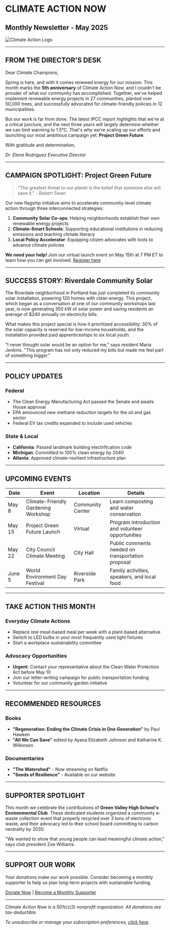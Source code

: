 # CLIMATE ACTION NOW

## Monthly Newsletter - May 2025

![Climate Action Logo](logo-placeholder)

---

## **FROM THE DIRECTOR'S DESK**

Dear Climate Champions,

Spring is here, and with it comes renewed energy for our mission. This month marks the **5th anniversary** of Climate Action Now, and I couldn't be prouder of what our community has accomplished. Together, we've helped implement renewable energy projects in 27 communities, planted over 50,000 trees, and successfully advocated for climate-friendly policies in 12 municipalities.

But our work is far from done. The latest IPCC report highlights that we're at a critical juncture, and the next three years will largely determine whether we can limit warming to 1.5°C. That's why we're scaling up our efforts and launching our most ambitious campaign yet: **Project Green Future**.

With gratitude and determination,

*Dr. Elena Rodriguez*
*Executive Director*

---

## **CAMPAIGN SPOTLIGHT: Project Green Future**

> "The greatest threat to our planet is the belief that someone else will save it." - Robert Swan

Our new flagship initiative aims to accelerate community-level climate action through three interconnected strategies:

1. **Community Solar Co-ops**: Helping neighborhoods establish their own renewable energy projects
2. **Climate-Smart Schools**: Supporting educational institutions in reducing emissions and teaching climate literacy
3. **Local Policy Accelerator**: Equipping citizen advocates with tools to advance climate policies

**We need your help!** Join our virtual launch event on May 15th at 7 PM ET to learn how you can get involved. [Register here](https://register.here)

---

## **SUCCESS STORY: Riverdale Community Solar**

The Riverdale neighborhood in Portland has just completed its community solar installation, powering 120 homes with clean energy. This project, which began as a conversation at one of our community workshops last year, is now generating 350 kW of solar power and saving residents an average of $240 annually on electricity bills.

What makes this project special is how it prioritized accessibility: 30% of the solar capacity is reserved for low-income households, and the installation provided paid apprenticeships to six local youth.

"I never thought solar would be an option for me," says resident Maria Jenkins. "This program has not only reduced my bills but made me feel part of something bigger."

---

## **POLICY UPDATES**

### Federal

* The Clean Energy Manufacturing Act passed the Senate and awaits House approval
* EPA announced new methane reduction targets for the oil and gas sector
* Federal EV tax credits expanded to include used vehicles

### State & Local

* **California**: Passed landmark building electrification code
* **Michigan**: Committed to 100% clean energy by 2040
* **Atlanta**: Approved climate-resilient infrastructure plan

---

## **UPCOMING EVENTS**

| Date | Event | Location | Details |
|------|-------|----------|---------|
| May 8 | Climate-Friendly Gardening Workshop | Community Center | Learn composting and water conservation |
| May 15 | Project Green Future Launch | Virtual | Program introduction and volunteer opportunities |
| May 22 | City Council Climate Meeting | City Hall | Public comments needed on transportation proposal |
| June 5 | World Environment Day Festival | Riverside Park | Family activities, speakers, and local food |

---

## **TAKE ACTION THIS MONTH**

### Everyday Climate Actions

* Replace one meat-based meal per week with a plant-based alternative
* Switch to LED bulbs in your most frequently used light fixtures
* Start a workplace sustainability committee

### Advocacy Opportunities

* **Urgent**: Contact your representative about the Clean Water Protection Act before May 10
* Join our letter-writing campaign for public transportation funding
* Volunteer for our community garden initiative

---

## **RECOMMENDED RESOURCES**

### Books

* **"Regeneration: Ending the Climate Crisis in One Generation"** by Paul Hawken
* **"All We Can Save"** edited by Ayana Elizabeth Johnson and Katharine K. Wilkinson

### Documentaries

* **"The Watershed"** - Now streaming on Netflix
* **"Seeds of Resilience"** - Available on our website

---

## **SUPPORTER SPOTLIGHT**

This month we celebrate the contributions of **Green Valley High School's Environmental Club**. These dedicated students organized a community e-waste collection event that properly recycled over 3 tons of electronic waste, and their advocacy led to their school board committing to carbon neutrality by 2030.

"We wanted to show that young people can lead meaningful climate action," says club president Zoe Williams.

---

## **SUPPORT OUR WORK**

Your donations make our work possible. Consider becoming a monthly supporter to help us plan long-term projects with sustainable funding.

[Donate Now](https://donatenow.com) | [Become a Monthly Supporter](https://donatethis.com)

---

*Climate Action Now is a 501(c)(3) nonprofit organization. All donations are tax-deductible.*

*To unsubscribe or manage your subscription preferences, [click here](https://clickhere.com).*
